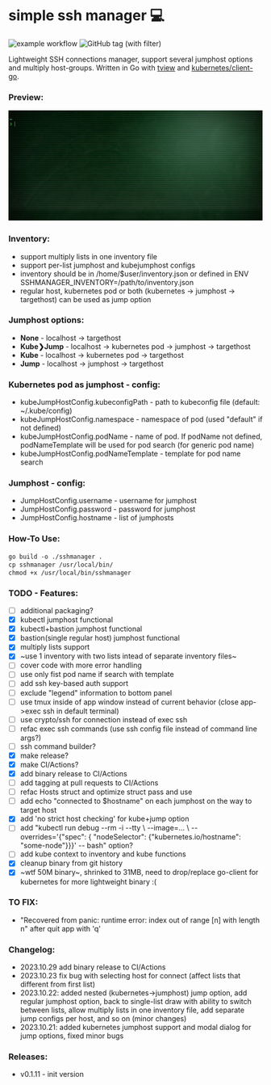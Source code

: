 # simple ssh manager 💻

![example workflow](https://github.com/prot0s34/simple-ssh-manager/actions/workflows/on_commit.yml/badge.svg/)
![GitHub tag (with filter)](https://img.shields.io/github/v/tag/prot0s34/simple-ssh-manager)

Lightweight SSH connections manager, support several jumphost options and multiply host-groups.
Written in Go with [tview](https://github.com/rivo/tview) and [kubernetes/client-go](https://github.com/kubernetes/client-go).

### Preview:
<p align="left">
    <img src="https://github.com/prot0s34/common-repo-stuff/blob/main/sshmanager-preview.gif" alt="Example">
</p>


### Inventory:
- support multiply lists in one inventory file
- support per-list jumphost and kubejumphost configs
- inventory should be in /home/$user/inventory.json or defined in ENV SSHMANAGER_INVENTORY=/path/to/inventory.json
- regular host, kubernetes pod or both (kubernetes -> jumphost -> targethost) can be used as jump option

### Jumphost options:
- **None** - localhost -> targethost
- **Kube❯Jump** - localhost -> kubernetes pod -> jumphost -> targethost
- **Kube** - localhost -> kubernetes pod -> targethost
- **Jump** - localhost -> jumphost -> targethost

### Kubernetes pod as jumphost - config:
- kubeJumpHostConfig.kubeconfigPath - path to kubeconfig file (default: ~/.kube/config)
- kubeJumpHostConfig.namespace - namespace of pod (used "default" if not defined)
- kubeJumpHostConfig.podName - name of pod. If podName not defined, podNameTemplate will be used for pod search (for generic pod name)
- kubeJumpHostConfig.podNameTemplate - template for pod name search

### Jumphost - config:
- JumpHostConfig.username - username for jumphost
- JumpHostConfig.password - password for jumphost
- JumpHostConfig.hostname - list of jumphosts

### How-To Use:
```
go build -o ./sshmanager .
cp sshmanager /usr/local/bin/
chmod +x /usr/local/bin/sshmanager
```

### TODO - Features:
- [ ] additional packaging?
- [x] kubectl jumphost functional
- [x] kubectl+bastion jumphost functional
- [x] bastion(single regular host) jumphost functional
- [x] multiply lists support
- [x] ~use 1 inventory with two lists intead of separate inventory files~
- [ ] cover code with more error handling
- [ ] use only fist pod name if search with template
- [ ] add ssh key-based auth support
- [ ] exclude "legend" information to bottom panel
- [ ] use tmux inside of app window instead of current behavior (close app->exec ssh in default terminal)
- [ ] use crypto/ssh for connection instead of exec ssh
- [ ] refac exec ssh commands (use ssh config file instead of command line args?)
- [ ] ssh command builder?
- [x] make release?
- [x] make CI/Actions?
- [x] add binary release to CI/Actions
- [ ] add tagging at pull requests to CI/Actions
- [ ] refac Hosts struct and optimize struct pass and use
- [ ] add echo "connected to $hostname" on each jumphost on the way to target host
- [x] add 'no strict host checking' for kube+jump option
- [ ] add "kubectl run debug --rm -i --tty \ --image=... \ --overrides='{"spec": { "nodeSelector": {"kubernetes.io/hostname": "some-node"}}}' -- bash" option?
- [ ] add kube context to inventory and kube functions 
- [x] cleanup binary from git history
- [x] ~wtf 50M binary~, shrinked to 31MB, need to drop/replace go-client for kubernetes for more lightweight binary :(

### TO FIX:
- "Recovered from panic: runtime error: index out of range [n] with length n" after quit app with 'q'

### Changelog:
- 2023.10.29 add binary release to CI/Actions
- 2023.10.23 fix bug with selecting host for connect (affect lists that different from first list)
- 2023.10.22: added nested (kubernetes->jumphost) jump option, add regular jumphost option, back to single-list draw with ability to switch between lists, allow multiply lists in one inventory file, add separate jump configs per host, and so on (minor changes)
- 2023.10.21: added kubernetes jumphost support and modal dialog for jump options, fixed minor bugs

### Releases:
- v0.1.11 - init version
